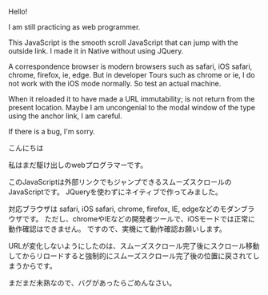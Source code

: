 Hello!


I am still practicing as web programmer.

This JavaScript is the smooth scroll JavaScript that can jump with the outside link.
I made it in Native without using JQuery.

A correspondence browser is modern browsers such as safari, iOS safari, chrome, firefox, ie, edge.
But in developer Tours such as chrome or ie, I do not work with the iOS mode normally.
So test an actual machine.

When it reloaded it to have made a URL immutability; is not return from the present location.
Maybe I am uncongenial to the modal window of the type using the anchor link, I am careful.

If there is a bug, I'm sorry.



こんにちは

私はまだ駆け出しのwebプログラマーです。

このJavaScriptは外部リンクでもジャンプできるスムーズスクロールのJavaScriptです。
JQueryを使わずにネイティブで作ってみました。

対応ブラウザは safari, iOS safari, chrome, firefox, IE, edgeなどのモダンブラウザです。
ただし、chromeやIEなどの開発者ツールで、iOSモードでは正常に動作確認はできません。
ですので、実機にて動作確認お願いします。

URLが変化しないようにしたのは、スムーズスクロール完了後にスクロール移動してからリロードすると強制的にスムーズスクロール完了後の位置に戻されてしまうからです。

まだまだ未熟なので、バグがあったらごめんなさい。
